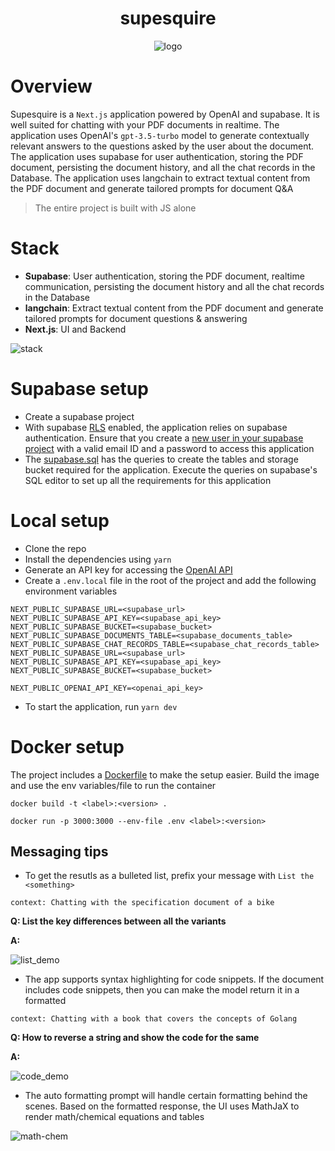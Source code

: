 <h1 align="center">
supesquire
</h1>

<div align="center">
<p align="center">
<img src="https://github.com/neel1996/supesquire/assets/47709856/2b97f1e7-6ec1-41e1-b3af-d73e1c48b4b4" alt="logo" style="text-align:center;" />
</p>
</div>

# Overview

Supesquire is a `Next.js` application powered by OpenAI and supabase. It is well suited for chatting with your PDF documents in realtime. The application uses OpenAI's `gpt-3.5-turbo` model to generate contextually relevant answers to the questions asked by the user about the document. The application uses supabase for user authentication, storing the PDF document, persisting the document history, and all the chat records in the Database. The application uses langchain to extract textual content from the PDF document and generate tailored prompts for document Q&A

> The entire project is built with JS alone

# Stack

- **Supabase**: User authentication, storing the PDF document, realtime communication, persisting the document history and all the chat records in the Database
- **langchain**: Extract textual content from the PDF document and generate tailored prompts for document questions & answering
- **Next.js**: UI and Backend

![stack](https://github.com/neel1996/supesquire/assets/47709856/05a3d5d9-35d9-4442-9055-e0de605fb2ad)

# Supabase setup

- Create a supabase project
- With supabase [RLS](https://supabase.com/docs/guides/auth/row-level-security) enabled, the application relies on supabase authentication. Ensure that you create a [new user in your supabase project](https://supabase.com/docs/guides/auth) with a valid email ID and a password to access this application
- The [supabase.sql](supabase.sql) has the queries to create the tables and storage bucket required for the application. Execute the queries on supabase's SQL editor to set up all the requirements for this application

# Local setup

- Clone the repo
- Install the dependencies using `yarn`
- Generate an API key for accessing the [OpenAI API](https://platform.openai.com/account/api-keys)
- Create a `.env.local` file in the root of the project and add the following environment variables

```
NEXT_PUBLIC_SUPABASE_URL=<supabase_url>
NEXT_PUBLIC_SUPABASE_API_KEY=<supabase_api_key>
NEXT_PUBLIC_SUPABASE_BUCKET=<supabase_bucket>
NEXT_PUBLIC_SUPABASE_DOCUMENTS_TABLE=<supabase_documents_table>
NEXT_PUBLIC_SUPABASE_CHAT_RECORDS_TABLE=<supabase_chat_records_table>
NEXT_PUBLIC_SUPABASE_URL=<supabase_url>
NEXT_PUBLIC_SUPABASE_API_KEY=<supabase_api_key>
NEXT_PUBLIC_SUPABASE_BUCKET=<supabase_bucket>

NEXT_PUBLIC_OPENAI_API_KEY=<openai_api_key>
```

- To start the application, run `yarn dev`

# Docker setup

The project includes a [Dockerfile](Dockerfile) to make the setup easier. Build the image and use the env variables/file to run the container

```shell
docker build -t <label>:<version> .

docker run -p 3000:3000 --env-file .env <label>:<version>
```

## Messaging tips

- To get the resutls as a bulleted list, prefix your message with `List the <something>`

```
context: Chatting with the specification document of a bike
```

**Q: List the key differences between all the variants**

**A:**

![list_demo](https://github.com/neel1996/supesquire/assets/47709856/1631d98a-0704-48d3-9029-f5d50617106e)

- The app supports syntax highlighting for code snippets. If the document includes code snippets, then you can make the model return it in a formatted

```
context: Chatting with a book that covers the concepts of Golang
```

**Q: How to reverse a string and show the code for the same**

**A:**

![code_demo](https://github.com/neel1996/supesquire/assets/47709856/9bc052ab-9885-495d-bf0d-f5289ce68d14)

- The auto formatting prompt will handle certain formatting behind the scenes. Based on the formatted response, the UI uses MathJaX to render math/chemical equations and tables 

![math-chem](https://github.com/neel1996/supesquire/assets/47709856/6cbc6fc9-8c23-431b-87b9-29e4553b043e)

